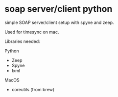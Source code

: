 # soap server/client python

simple SOAP server/client setup with spyne and zeep. 

Used for timesync on mac.

Libraries needed: 

Python
- Zeep
- Spyne
- lxml

MacOS
- coreutils (from brew)
